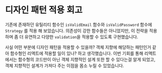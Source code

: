 # 디자인 패턴 적용 회고
기존에 존재하던 유틸리티 함수인 `isValidEmail` 함수와  `isValidPassword` 함수에 `Strategy` 를 적용 해 보았습니다.
의존성이 강한 함수들은 아니었지만, 이 전략을 적용하며 좀 더 유연하고 다양한 `validation`을 적용할 수 있도록 구현했습니다.

사실 어떤 부분에 디자인 패턴을 적용할 수 있을까? 객체 지향에 해당하는 패턴인거 같아 함수형인 리액트에 적용할 일이 있나? 하고 생각했습니다.
이번 기회를 통해 리액트에서는 함수형의 코드만이 아닌 객체 지향적인 설계 또한 할 수 있다는걸 알게 되었고, 객체 지향적인 설계가 가져다 주는 이점을 몸소 누릴 수 있었습니다.
